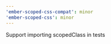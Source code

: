 ```yaml
---
'ember-scoped-css-compat': minor
'ember-scoped-css': minor
---
```


Support importing scopedClass in tests
